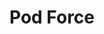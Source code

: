 ---
title: Pod Force
link: "https://github.com/lowcodelounge/pod-force?tab=readme-ov-file#readme"
image: "pod-force.png"
description: "A podcast player web app template anyone can use to subscribe and listen to their favorite podcasts. Simply copy the template, add your subs, and publish! Jekyll builds a static site you can take anywhere, or host on GitHub Pages. No authoritarian app ecosystem — just you and your pods."
category: side
---